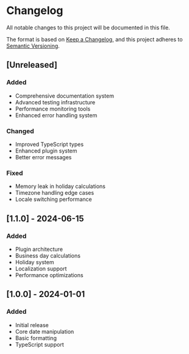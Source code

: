 # Changelog

All notable changes to this project will be documented in this file.

The format is based on [Keep a Changelog](https://keepachangelog.com/en/1.0.0/),
and this project adheres to [Semantic Versioning](https://semver.org/spec/v2.0.0.html).

## [Unreleased]

### Added
- Comprehensive documentation system
- Advanced testing infrastructure
- Performance monitoring tools
- Enhanced error handling system

### Changed
- Improved TypeScript types
- Enhanced plugin system
- Better error messages

### Fixed
- Memory leak in holiday calculations
- Timezone handling edge cases
- Locale switching performance

## [1.1.0] - 2024-06-15

### Added
- Plugin architecture
- Business day calculations
- Holiday system
- Localization support
- Performance optimizations

## [1.0.0] - 2024-01-01

### Added
- Initial release
- Core date manipulation
- Basic formatting
- TypeScript support
